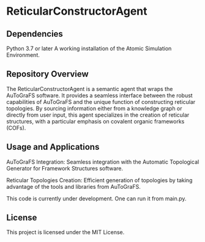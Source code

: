 # ReticularConstructorAgent

## Dependencies
Python 3.7 or later
A working installation of the Atomic Simulation Environment.

## Repository Overview

The ReticularConstructorAgent is a semantic agent that wraps the AuToGraFS software. It provides a seamless interface between the robust capabilities of AuToGraFS and the unique function of constructing reticular topologies. By sourcing information either from a knowledge graph or directly from user input, this agent specializes in the creation of reticular structures, with a particular emphasis on covalent organic frameworks (COFs).

## Usage and Applications

AuToGraFS Integration: Seamless integration with the Automatic Topological Generator for Framework Structures software.

Reticular Topologies Creation: Efficient generation of topologies by taking advantage of the tools and libraries from AuToGraFS.


This code is currently under development. One can run it from main.py.

## License

This project is licensed under the MIT License.
